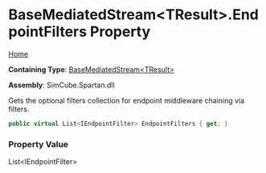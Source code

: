 # BaseMediatedStream\<TResult\>\.EndpointFilters Property

[Home](../../../../README.md)

**Containing Type**: [BaseMediatedStream\<TResult\>](../README.md)

**Assembly**: SimCube\.Spartan\.dll

  
Gets the optional filters collection for endpoint middleware chaining via filters\.

```csharp
public virtual List<IEndpointFilter> EndpointFilters { get; }
```

### Property Value

List\<IEndpointFilter\>


